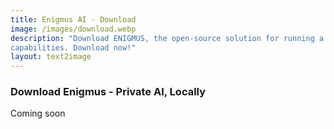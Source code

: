 ```yaml
---
title: Enigmus AI - Download
image: /images/download.webp
description: "Download ENIGMUS, the open-source solution for running a private LLC locally. Enjoy complete data privacy, easy local deployment, and customizable features tailored to your needs. Join our community to enhance and expand ENIGMUS's
capabilities. Download now!"
layout: text2image
---
```


### Download Enigmus - Private AI, Locally
Coming soon
